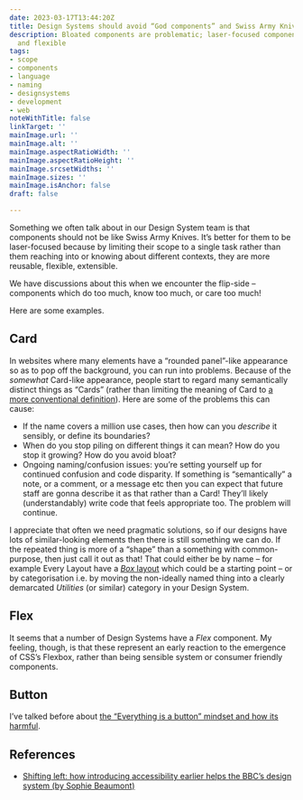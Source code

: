 ```yaml
---
date: 2023-03-17T13:44:20Z
title: Design Systems should avoid “God components” and Swiss Army Knives
description: Bloated components are problematic; laser-focused components are reusable
  and flexible
tags:
- scope
- components
- language
- naming
- designsystems
- development
- web
noteWithTitle: false
linkTarget: ''
mainImage.url: ''
mainImage.alt: ''
mainImage.aspectRatioWidth: ''
mainImage.aspectRatioHeight: ''
mainImage.srcsetWidths: ''
mainImage.sizes: ''
mainImage.isAnchor: false
draft: false

---
```

Something we often talk about in our Design System team is that components should not be like Swiss Army Knives. It’s better for them to be laser-focused because by limiting their scope to a single task rather than them reaching into or knowing about different contexts, they are more reusable, flexible, extensible.

We have discussions about this when we encounter the flip-side – components which do too much, know too much, or care too much!

Here are some examples.

## Card

In websites where many elements have a “rounded panel”-like appearance so as to pop off the background, you can run into problems. Because of the _somewhat_ Card-like appearance, people start to regard many semantically distinct things as “Cards” (rather than limiting the meaning of Card to [a more conventional definition](https://www.bbc.co.uk/gel/features/cards)). Here are some of the problems this can cause:

* If the name covers a million use cases, then how can you _describe_ it sensibly, or define its boundaries? 
* When do you stop piling on different things it can mean? How do you stop it growing? How do you avoid bloat?
* Ongoing naming/confusion issues: you’re setting yourself up for continued confusion and code disparity. If something is “semantically” a note, or a comment, or a message etc then you can expect that future staff are gonna describe it as that rather than a Card! They’ll likely (understandably) write code that feels appropriate too. The problem will continue. 

I appreciate that often we need pragmatic solutions, so if our designs have lots of similar-looking elements then there is still something we can do. If the repeated thing is more of a “shape” than a something with common-purpose, then just call it out as that! That could either be by name – for example Every Layout have a [_Box_ layout](https://every-layout.dev/layouts/box/) which could be a starting point – or by categorisation i.e. by moving the non-ideally named thing into a clearly demarcated _Utilities_ (or similar) category in your Design System.

## Flex

It seems that a number of Design Systems have a _Flex_ component. My feeling, though,  is that these represent an early reaction to the emergence of CSS’s Flexbox, rather than being sensible system or consumer friendly components. 

## Button

I’ve talked before about [the “Everything is a button” mindset and how its harmful](https://fuzzylogic.me/posts/buttons-versus-links-differences-and-tips/).

## References

* [Shifting left: how introducing accessibility earlier helps the BBC’s design system (by Sophie Beaumont)](https://fuzzylogic.me/posts/2021-05-24-shifting-left-how-introducing-accessibility-earlier-helps-the-bbcs-design-system-or-by-sophie-beaumont-or-bbc-design-engineering/)